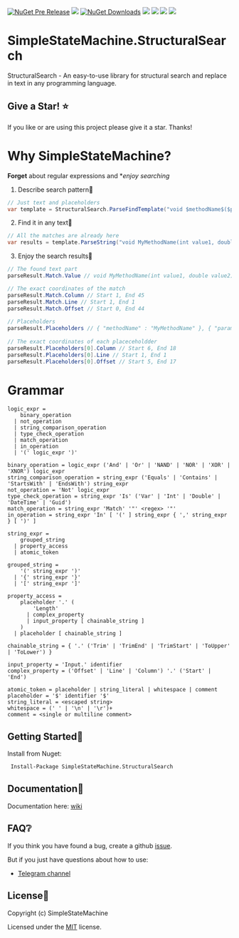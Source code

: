 [![NuGet Pre Release](https://img.shields.io/nuget/vpre/SimpleStateMachine.StructuralSearch.svg)](https://www.nuget.org/packages/SimpleStateMachine.StructuralSearch) [![](https://img.shields.io/github/stars/SimpleStateMachine/SimpleStateMachine.StructuralSearch)](https://github.com/SimpleStateMachine/SimpleStateMachine.StructuralSearch)  [![NuGet Downloads](https://img.shields.io/nuget/dt/SimpleStateMachine.StructuralSearch)](https://www.nuget.org/packages/SimpleStateMachine.StructuralSearch) [![](https://img.shields.io/github/license/SimpleStateMachine/SimpleStateMachine.StructuralSearch)](https://github.com/SimpleStateMachine/SimpleStateMachine.StructuralSearch) [![](https://img.shields.io/github/languages/code-size/SimpleStateMachine/SimpleStateMachine.StructuralSearch)](https://github.com/SimpleStateMachine/SimpleStateMachine.StructuralSearch) 
 [![]( https://img.shields.io/github/last-commit/SimpleStateMachine/SimpleStateMachine.StructuralSearch)](https://github.com/SimpleStateMachine/SimpleStateMachine.StructuralSearch) [![](https://img.shields.io/badge/chat-telegram-blue.svg)](https://t.me/joinchat/HMLJFkv9do6aDV188rhd0w)
# SimpleStateMachine.StructuralSearch

StructuralSearch - An easy-to-use library for structural search and replace in text in any programming language.

## Give a Star! :star:
If you like or are using this project please give it a star. Thanks!

# Why SimpleStateMachine?
**Forget** about regular expressions and **enjoy searching*

1. Describe search pattern🔎
```C#
// Just text and placeholders
var template = StructuralSearch.ParseFindTemplate("void $methodName$($params$)")
```
2. Find it in any text📄
```C#
// All the matches are already here
var results = template.ParseString("void MyMethodName(int value1, double value2)"
``` 
3. Enjoy the search results📑
```C#
// The found text part
parseResult.Match.Value // void MyMethodName(int value1, double value2)

// The exact coordinates of the match
parseResult.Match.Column // Start 1, End 45
parseResult.Match.Line // Start 1, End 1
parseResult.Match.Offset // Start 0, End 44
    
// Placeholders
parseResult.Placeholders // { "methodName" : "MyMethodName" }, { "params": "int value1, double value2" }
    
// The exact coordinates of each placeceholdder
parseResult.Placeholders[0].Column // Start 6, End 18
parseResult.Placeholders[0].Line // Start 1, End 1
parseResult.Placeholders[0].Offset // Start 5, End 17

```

# Grammar
```ebnf
logic_expr =
    binary_operation
  | not_operation
  | string_comparison_operation
  | type_check_operation
  | match_operation
  | in_operation
  | '(' logic_expr ')'

binary_operation = logic_expr ('And' | 'Or' | 'NAND' | 'NOR' | 'XOR' | 'XNOR') logic_expr
string_comparison_operation = string_expr ('Equals' | 'Contains' | 'StartsWith' | 'EndsWith') string_expr
not_operation = 'Not' logic_expr
type_check_operation = string_expr 'Is' ('Var' | 'Int' | 'Double' | 'DateTime' | 'Guid')
match_operation = string_expr 'Match' '"' <regex> '"'
in_operation = string_expr 'In' [ '(' ] string_expr { ',' string_expr } [ ')' ]

string_expr =
    grouped_string
  | property_access
  | atomic_token

grouped_string =
    '(' string_expr ')'
  | '{' string_expr '}'
  | '[' string_expr ']'

property_access =
    placeholder '.' (
        'Length'
      | complex_property
      | input_property [ chainable_string ]
    )
  | placeholder [ chainable_string ]

chainable_string = { '.' ('Trim' | 'TrimEnd' | 'TrimStart' | 'ToUpper' | 'ToLower') }

input_property = 'Input.' identifier
complex_property = ('Offset' | 'Line' | 'Column') '.' ('Start' | 'End')

atomic_token = placeholder | string_literal | whitespace | comment
placeholder = '$' identifier '$'
string_literal = <escaped string>
whitespace = (' ' | '\n' | '\r')+
comment = <single or multiline comment>
```

## Getting Started📂
Install from Nuget:
```sh
 Install-Package SimpleStateMachine.StructuralSearch
```

## Documentation📄
Documentation here: [wiki](https://github.com/SimpleStateMachine/SimpleStateMachine.StructuralSearch/wiki)

## FAQ❔
If you think you have found a bug, create a github [issue](https://github.com/SimpleStateMachine/SimpleStateMachine.StructuralSearch/issues).

But if you just have questions about how to use:

- [Telegram channel](https://t.me/joinchat/HMLJFkv9do6aDV188rhd0w)

## License📑

Copyright (c) SimpleStateMachine

Licensed under the [MIT](LICENSE) license.
